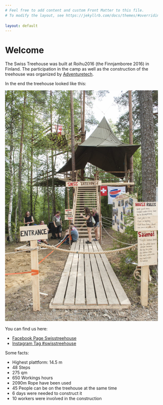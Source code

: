 ```yaml
---
# Feel free to add content and custom Front Matter to this file.
# To modify the layout, see https://jekyllrb.com/docs/themes/#overriding-theme-defaults

layout: default
---
```


<h1>Welcome</h1>

The Swiss Treehouse was built at Roihu2016 (the Finnjamboree 2016) in Finland. The participation in the camp as well as the construction of the treehouse was organized by <a href="adventuretech.info">Adventuretech</a>.

In the end the treehouse looked like this:

<img src="/assets/images/Schweizer-Baumhaus.jpg">

You can find us here:
  * <a href="https://www.facebook.com/swisstreehouse/">Facebook Page Swisstreehouse</a>
  * <a href="https://www.instagram.com/explore/tags/swisstreehouse/?hl=en">Instagram Tag #swisstreehouse</a>

Some facts:
  * Highest plattform: 14.5 m
  * 48 Steps
  * 275 qm
  * 650 Workings hours
  * 2090m Rope have been used
  * 45 People can be on the treehouse at the same time
  * 6 days were needed to construct it
  * 10 workers were involved in the construction
